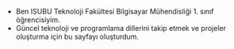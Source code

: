 - Ben ISUBU Teknoloji Fakültesi Bilgisayar Mühendisliği 1. sınıf öğrencisiyim.
- Güncel teknoloji ve programlama dillerini takip etmek ve projeler oluşturma için bu sayfayı oluşturdum.
